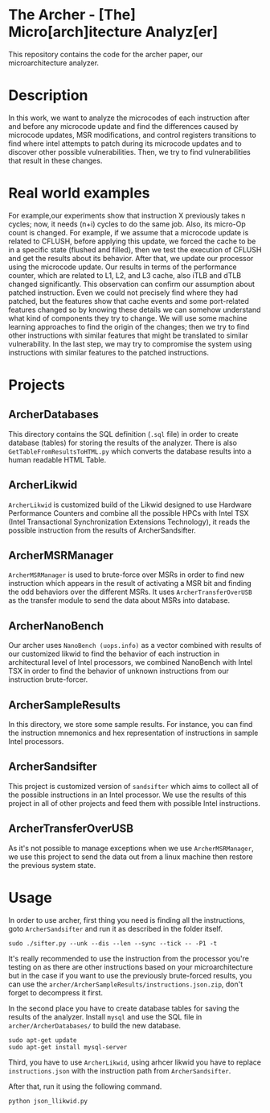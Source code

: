 # The Archer - [The] Micro[arch]itecture Analyz[er]
This repository contains the code for the archer paper, our microarchitecture analyzer.

# Description 
In  this  work,  we  want  to  analyze  the  microcodes  of each instruction after and before any microcode update and
find  the  differences  caused  by  microcode  updates,  MSR modifications, and control registers transitions to find where
intel  attempts  to  patch  during  its  microcode  updates  and to  discover  other  possible  vulnerabilities.  Then,  we  try  to find vulnerabilities that result in these changes.

# Real world examples 
For example,our experiments show that instruction X previously takes n cycles;  now,  it  needs (n+i) cycles  to  do  the  same  job.
Also,  its  micro-Op  count  is  changed.  For  example,  if  we assume  that  a  microcode  update  is  related  to  CFLUSH,
before applying this update, we forced the cache to be in a specific state (flushed and filled), then we test the execution
of CFLUSH and get the results about its behavior. After that, we  update  our  processor  using  the  microcode  update.  Our
results in terms of the performance counter, which are related to  L1,  L2,  and  L3  cache,  also  iTLB  and  dTLB  changed
significantly.  This  observation  can  confirm  our  assumption about patched instruction. Even we could not precisely find
where  they  had  patched,  but  the  features  show  that  cache events and some port-related features changed so by knowing
these  details  we  can  somehow  understand  what  kind  of components they try to change. We will use some machine
learning  approaches  to  find  the  origin  of  the  changes;  then we  try  to  find  other  instructions  with  similar  features  that might be translated to similar vulnerability. In the last step, we may try to compromise the system using instructions with similar features to the patched instructions.

# Projects 

## ArcherDatabases
This directory contains the SQL definition (`.sql` file) in order to create database (tables) for storing the results of the analyzer. There is also `GetTableFromResultsToHTML.py` which converts the database results into a human readable HTML Table.

## ArcherLikwid
`ArcherLikwid` is customized build of the Likwid designed to use Hardware Performance Counters and combine all the possible HPCs with Intel TSX (Intel Transactional Synchronization Extensions Technology), it reads the possible instruction from the results of ArcherSandsifter.

## ArcherMSRManager
`ArcherMSRManager` is used to brute-force over MSRs in order to find new instruction which appears in the result of activating a MSR bit and finding the odd behaviors over the different MSRs. It uses `ArcherTransferOverUSB` as the transfer module to send the data about MSRs into database.

## ArcherNanoBench
Our archer uses `NanoBench (uops.info)` as a vector combined with results of our customized likwid to find the behavior of each instruction in architectural level of Intel processors, we combined NanoBench with Intel TSX in order to find the behavior of unknown instructions from our instruction brute-forcer.

## ArcherSampleResults
In this directory, we store some sample results. For instance, you can find the instruction mnemonics and hex representation of instructions in sample Intel processors.

## ArcherSandsifter
This project is customized version of `sandsifter` which aims to collect all of the possible instructions in an Intel processor. We use the results of this project in all of other projects and feed them with possible Intel instructions.

## ArcherTransferOverUSB
As it's not possible to manage exceptions when we use `ArcherMSRManager`, we use this project to send the data out from a linux machine then restore the previous system state.

# Usage 
In order to use archer, first thing you need is finding all the instructions, goto `ArcherSandsifter` and run it as described in the folder itself.

```
sudo ./sifter.py --unk --dis --len --sync --tick -- -P1 -t
```

It's really recommended to use the instruction from the processor you're testing on as there are other instructions based on your microarchitecture but in the case if you want to use the previously brute-forced results, you can use the `archer/ArcherSampleResults/instructions.json.zip`, don't forget to decompress it first.

In the second place you have to create database tables for saving the results of the analyzer. Install `mysql` and use the SQL file in `archer/ArcherDatabases/` to build the new database.

```
sudo apt-get update
sudo apt-get install mysql-server
```

Third, you have to use `ArcherLikwid`, using arhcer likwid you have to replace `instructions.json` with the instruction path from `ArcherSandsifter`.

After that, run it using the following command.
```
python json_llikwid.py	
```
